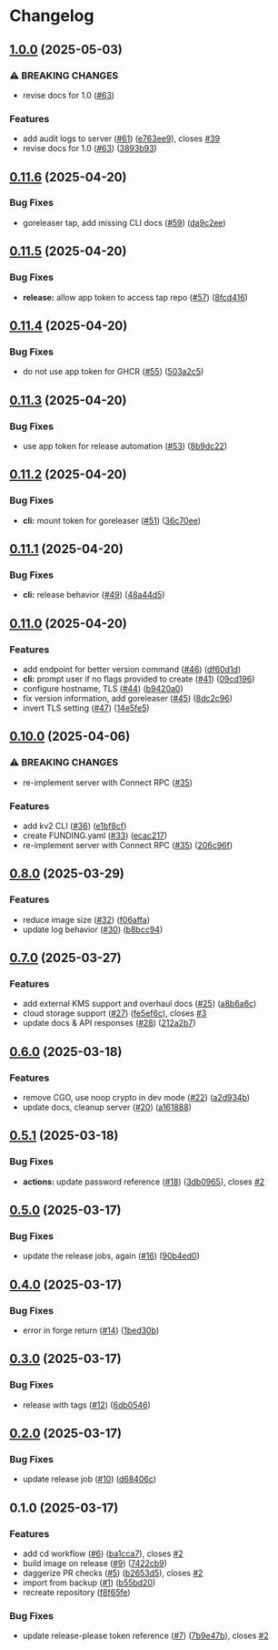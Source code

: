 # Changelog

## [1.0.0](https://github.com/hugginsio/kv2/compare/v0.11.6...v1.0.0) (2025-05-03)


### ⚠ BREAKING CHANGES

* revise docs for 1.0 ([#63](https://github.com/hugginsio/kv2/issues/63))

### Features

* add audit logs to server ([#61](https://github.com/hugginsio/kv2/issues/61)) ([e763ee9](https://github.com/hugginsio/kv2/commit/e763ee910404df2b31764638ae4b0abaee3e8cac)), closes [#39](https://github.com/hugginsio/kv2/issues/39)
* revise docs for 1.0 ([#63](https://github.com/hugginsio/kv2/issues/63)) ([3893b93](https://github.com/hugginsio/kv2/commit/3893b93658ec6b73c8abfc7f8382b796179f8830))

## [0.11.6](https://github.com/hugginsio/kv2/compare/v0.11.5...v0.11.6) (2025-04-20)


### Bug Fixes

* goreleaser tap, add missing CLI docs ([#59](https://github.com/hugginsio/kv2/issues/59)) ([da9c2ee](https://github.com/hugginsio/kv2/commit/da9c2eefe3a12a93d5849859ece8e650871ee9ab))

## [0.11.5](https://github.com/hugginsio/kv2/compare/v0.11.4...v0.11.5) (2025-04-20)


### Bug Fixes

* **release:** allow app token to access tap repo ([#57](https://github.com/hugginsio/kv2/issues/57)) ([8fcd416](https://github.com/hugginsio/kv2/commit/8fcd416d17f55d9d2618dc0a75e2d0d23ac5465f))

## [0.11.4](https://github.com/hugginsio/kv2/compare/v0.11.3...v0.11.4) (2025-04-20)


### Bug Fixes

* do not use app token for GHCR ([#55](https://github.com/hugginsio/kv2/issues/55)) ([503a2c5](https://github.com/hugginsio/kv2/commit/503a2c5da219870c130ff82a6176efcd0738ab4f))

## [0.11.3](https://github.com/hugginsio/kv2/compare/v0.11.2...v0.11.3) (2025-04-20)


### Bug Fixes

* use app token for release automation ([#53](https://github.com/hugginsio/kv2/issues/53)) ([8b9dc22](https://github.com/hugginsio/kv2/commit/8b9dc22010107aed0644740e19e147c2205de448))

## [0.11.2](https://github.com/hugginsio/kv2/compare/v0.11.1...v0.11.2) (2025-04-20)


### Bug Fixes

* **cli:** mount token for goreleaser ([#51](https://github.com/hugginsio/kv2/issues/51)) ([36c70ee](https://github.com/hugginsio/kv2/commit/36c70eefb23ff48876b1de4a67d270284051df0c))

## [0.11.1](https://github.com/hugginsio/kv2/compare/v0.11.0...v0.11.1) (2025-04-20)


### Bug Fixes

* **cli:** release behavior ([#49](https://github.com/hugginsio/kv2/issues/49)) ([48a44d5](https://github.com/hugginsio/kv2/commit/48a44d5b1090dfde70eb3209ca118b5298bde0af))

## [0.11.0](https://github.com/hugginsio/kv2/compare/v0.10.0...v0.11.0) (2025-04-20)


### Features

* add endpoint for better version command ([#46](https://github.com/hugginsio/kv2/issues/46)) ([df60d1d](https://github.com/hugginsio/kv2/commit/df60d1d65e894bc52551bcd697169ebb0910ffd1))
* **cli:** prompt user if no flags provided to create ([#41](https://github.com/hugginsio/kv2/issues/41)) ([09cd196](https://github.com/hugginsio/kv2/commit/09cd196310fe6901ff81dc4c9d579d91c8711723))
* configure hostname, TLS ([#44](https://github.com/hugginsio/kv2/issues/44)) ([b9420a0](https://github.com/hugginsio/kv2/commit/b9420a0104674257d7221545581b109276f261e4))
* fix version information, add goreleaser ([#45](https://github.com/hugginsio/kv2/issues/45)) ([8dc2c96](https://github.com/hugginsio/kv2/commit/8dc2c968fed48719976f53cafc0c9ecf99ab0ab7))
* invert TLS setting ([#47](https://github.com/hugginsio/kv2/issues/47)) ([14e5fe5](https://github.com/hugginsio/kv2/commit/14e5fe5ef0b73ced76e1179cd520141e3323b223))

## [0.10.0](https://github.com/hugginsio/kv2/compare/v0.8.0...v0.10.0) (2025-04-06)


### ⚠ BREAKING CHANGES

* re-implement server with Connect RPC ([#35](https://github.com/hugginsio/kv2/issues/35))

### Features

* add kv2 CLI ([#36](https://github.com/hugginsio/kv2/issues/36)) ([e1bf8cf](https://github.com/hugginsio/kv2/commit/e1bf8cfec04458dfce2c5262e07612922dba5ea2))
* create FUNDING.yaml ([#33](https://github.com/hugginsio/kv2/issues/33)) ([ecac217](https://github.com/hugginsio/kv2/commit/ecac21702bd5dded43c3cab7cda91cdfdaeff428))
* re-implement server with Connect RPC ([#35](https://github.com/hugginsio/kv2/issues/35)) ([206c96f](https://github.com/hugginsio/kv2/commit/206c96fc84e27958e93e2aeba9de89e5718f3dc1))

## [0.8.0](https://github.com/hugginsio/kv2/compare/v0.7.0...v0.8.0) (2025-03-29)


### Features

* reduce image size ([#32](https://github.com/hugginsio/kv2/issues/32)) ([f06affa](https://github.com/hugginsio/kv2/commit/f06affa48ff4afddc6a761f1d63cae59ab79e001))
* update log behavior ([#30](https://github.com/hugginsio/kv2/issues/30)) ([b8bcc94](https://github.com/hugginsio/kv2/commit/b8bcc94467cfccc2d9643b8d782c732c80a79016))

## [0.7.0](https://github.com/hugginsio/kv2/compare/v0.6.0...v0.7.0) (2025-03-27)


### Features

* add external KMS support and overhaul docs ([#25](https://github.com/hugginsio/kv2/issues/25)) ([a8b6a6c](https://github.com/hugginsio/kv2/commit/a8b6a6ccaf4247963ff5678a29166759e69df116))
* cloud storage support ([#27](https://github.com/hugginsio/kv2/issues/27)) ([fe5ef6c](https://github.com/hugginsio/kv2/commit/fe5ef6cd80ca38b841251fdfe4587f228982d6b1)), closes [#3](https://github.com/hugginsio/kv2/issues/3)
* update docs & API responses ([#28](https://github.com/hugginsio/kv2/issues/28)) ([212a2b7](https://github.com/hugginsio/kv2/commit/212a2b70ccae506c85d98cd079a4e0709c43e95e))

## [0.6.0](https://github.com/hugginsio/kv2/compare/v0.5.1...v0.6.0) (2025-03-18)


### Features

* remove CGO, use noop crypto in dev mode ([#22](https://github.com/hugginsio/kv2/issues/22)) ([a2d934b](https://github.com/hugginsio/kv2/commit/a2d934b1ffe6279c0d226ce8bea382e7acb7ea38))
* update docs, cleanup server ([#20](https://github.com/hugginsio/kv2/issues/20)) ([a161888](https://github.com/hugginsio/kv2/commit/a16188896091a8680e7c78eff4d0e6a15b53f522))

## [0.5.1](https://github.com/hugginsio/kv2/compare/v0.5.0...v0.5.1) (2025-03-18)


### Bug Fixes

* **actions:** update password reference ([#18](https://github.com/hugginsio/kv2/issues/18)) ([3db0965](https://github.com/hugginsio/kv2/commit/3db0965d9a4556fe3c19ebe395539cd991766b15)), closes [#2](https://github.com/hugginsio/kv2/issues/2)

## [0.5.0](https://github.com/hugginsio/kv2/compare/v0.4.0...v0.5.0) (2025-03-17)


### Bug Fixes

* update the release jobs, again ([#16](https://github.com/hugginsio/kv2/issues/16)) ([90b4ed0](https://github.com/hugginsio/kv2/commit/90b4ed03cc3ef73c7bd71f207a3b3f8c0c4249c3))

## [0.4.0](https://github.com/hugginsio/kv2/compare/v0.3.0...v0.4.0) (2025-03-17)


### Bug Fixes

* error in forge return ([#14](https://github.com/hugginsio/kv2/issues/14)) ([1bed30b](https://github.com/hugginsio/kv2/commit/1bed30b04eec0eb85cd4f29c6f202de870c2029a))

## [0.3.0](https://github.com/hugginsio/kv2/compare/v0.2.0...v0.3.0) (2025-03-17)


### Bug Fixes

* release with tags ([#12](https://github.com/hugginsio/kv2/issues/12)) ([6db0546](https://github.com/hugginsio/kv2/commit/6db05468112a93a2f639ebdb4e4a9ab29657a8e1))

## [0.2.0](https://github.com/hugginsio/kv2/compare/v0.1.0...v0.2.0) (2025-03-17)


### Bug Fixes

* update release job ([#10](https://github.com/hugginsio/kv2/issues/10)) ([d68406c](https://github.com/hugginsio/kv2/commit/d68406c4b4b3db1ffeb38270e43aa065290f010a))

## 0.1.0 (2025-03-17)


### Features

* add cd workflow ([#6](https://github.com/hugginsio/kv2/issues/6)) ([ba1cca7](https://github.com/hugginsio/kv2/commit/ba1cca7ec98ad506fad7bc575e70cd459f0d4a60)), closes [#2](https://github.com/hugginsio/kv2/issues/2)
* build image on release ([#9](https://github.com/hugginsio/kv2/issues/9)) ([7422cb9](https://github.com/hugginsio/kv2/commit/7422cb9ba6ed7dca2f13632441bc28802c983a85))
* daggerize PR checks ([#5](https://github.com/hugginsio/kv2/issues/5)) ([b2653d5](https://github.com/hugginsio/kv2/commit/b2653d5c6d3b70b127526fe7a6016450cb1e3809)), closes [#2](https://github.com/hugginsio/kv2/issues/2)
* import from backup ([#1](https://github.com/hugginsio/kv2/issues/1)) ([b55bd20](https://github.com/hugginsio/kv2/commit/b55bd208c2e4e229d5622bc5aaef33bcb12f23fd))
* recreate repository ([f8f65fe](https://github.com/hugginsio/kv2/commit/f8f65fef7bd0fc57d4ce1297f319ff48ab67c83c))


### Bug Fixes

* update release-please token reference ([#7](https://github.com/hugginsio/kv2/issues/7)) ([7b9e47b](https://github.com/hugginsio/kv2/commit/7b9e47b83edb0970c819479dcd2222549a0c89c6)), closes [#2](https://github.com/hugginsio/kv2/issues/2)

